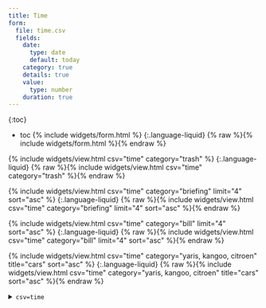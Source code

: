 ```yaml
---
title: Time
form:
  file: time.csv
  fields:
    date:
      type: date
      default: today
    category: true
    details: true
    value:
      type: number
    duration: true
---
```

{:toc}
- toc
{% include widgets/form.html %}
{:.language-liquid}
    {% raw %}{% include widgets/form.html %}{% endraw %}

{% include widgets/view.html csv="time" category="trash" %}
{:.language-liquid}
    {% raw %}{% include widgets/view.html csv="time" category="trash" %}{% endraw %}

{% include widgets/view.html csv="time" category="briefing" limit="4" sort="asc" %}
{:.language-liquid}
    {% raw %}{% include widgets/view.html csv="time" category="briefing" limit="4" sort="asc" %}{% endraw %}

{% include widgets/view.html csv="time" category="bill" limit="4" sort="asc" %}
{:.language-liquid}
    {% raw %}{% include widgets/view.html csv="time" category="bill" limit="4" sort="asc" %}{% endraw %}

{% include widgets/view.html csv="time" category="yaris, kangoo, citroen" title="cars" sort="asc" %}
{:.language-liquid}
    {% raw %}{% include widgets/view.html csv="time" category="yaris, kangoo, citroen" title="cars" sort="asc" %}{% endraw %}

<details markdown=1>
<summary><code>csv=time</code></summary>

{% include widgets/view.html csv="time" %}

</details>